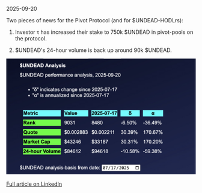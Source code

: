 2025-09-20

Two pieces of news for the Pivot Protocol (and for $UNDEAD-HODLrs):

1. Investor τ has increased their stake to 750k $UNDEAD in pivot-pools on the protocol.

2. $UNDEAD's 24-hour volume is back up around 90k $UNDEAD.

![$UNDEAD metrics](imgs/01a-metrics.png)
![$UNDEAD analysis](imgs/01b-analysis.png)

[Full article on LinkedIn](https://www.linkedin.com/feed/update/urn:li:activity:7375204029817180160/)


